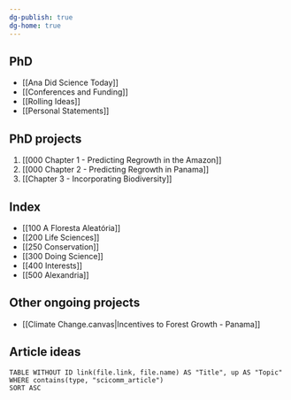 ```yaml
---
dg-publish: true
dg-home: true
---
```

## PhD
- [[Ana Did Science Today]]
- [[Conferences and Funding]]
- [[Rolling Ideas]]
- [[Personal Statements]]

## PhD projects
1. [[000 Chapter 1 - Predicting Regrowth in the Amazon]]
2. [[000 Chapter 2 - Predicting Regrowth in Panama]]
3. [[Chapter 3 - Incorporating Biodiversity]]

## Index
- [[100 A Floresta Aleatória]]
- [[200 Life Sciences]]
- [[250 Conservation]]
- [[300 Doing Science]]
- [[400 Interests]]
- [[500 Alexandria]]

## Other ongoing projects
- [[Climate Change.canvas|Incentives to Forest Growth - Panama]]


## Article ideas
```dataview
TABLE WITHOUT ID link(file.link, file.name) AS "Title", up AS "Topic"
WHERE contains(type, "scicomm_article")
SORT ASC
```